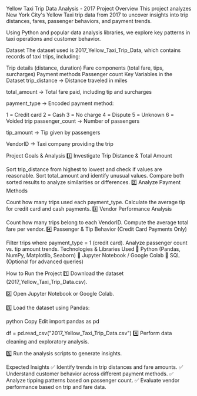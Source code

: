 Yellow Taxi Trip Data Analysis - 2017
Project Overview
This project analyzes New York City's Yellow Taxi trip data from 2017 to uncover insights into trip distances, fares, passenger behaviors, and payment trends.

Using Python and popular data analysis libraries, we explore key patterns in taxi operations and customer behavior.

Dataset
The dataset used is 2017_Yellow_Taxi_Trip_Data, which contains records of taxi trips, including:

Trip details (distance, duration)
Fare components (total fare, tips, surcharges)
Payment methods
Passenger count
Key Variables in the Dataset
trip_distance → Distance traveled in miles

total_amount → Total fare paid, including tip and surcharges

payment_type → Encoded payment method:

1 = Credit card
2 = Cash
3 = No charge
4 = Dispute
5 = Unknown
6 = Voided trip
passenger_count → Number of passengers

tip_amount → Tip given by passengers

VendorID → Taxi company providing the trip

Project Goals & Analysis
1️⃣ Investigate Trip Distance & Total Amount

Sort trip_distance from highest to lowest and check if values are reasonable.
Sort total_amount and identify unusual values.
Compare both sorted results to analyze similarities or differences.
2️⃣ Analyze Payment Methods

Count how many trips used each payment_type.
Calculate the average tip for credit card and cash payments.
3️⃣ Vendor Performance Analysis

Count how many trips belong to each VendorID.
Compute the average total fare per vendor.
4️⃣ Passenger & Tip Behavior (Credit Card Payments Only)

Filter trips where payment_type = 1 (credit card).
Analyze passenger count vs. tip amount trends.
Technologies & Libraries Used
🔹 Python (Pandas, NumPy, Matplotlib, Seaborn)
🔹 Jupyter Notebook / Google Colab
🔹 SQL (Optional for advanced queries)

How to Run the Project
1️⃣ Download the dataset (2017_Yellow_Taxi_Trip_Data.csv).

2️⃣ Open Jupyter Notebook or Google Colab.

3️⃣ Load the dataset using Pandas:

python
Copy
Edit
import pandas as pd

df = pd.read_csv("2017_Yellow_Taxi_Trip_Data.csv")
4️⃣ Perform data cleaning and exploratory analysis.

5️⃣ Run the analysis scripts to generate insights.

Expected Insights
✅ Identify trends in trip distances and fare amounts.
✅ Understand customer behavior across different payment methods.
✅ Analyze tipping patterns based on passenger count.
✅ Evaluate vendor performance based on trip and fare data.
